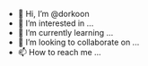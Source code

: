 - 👋 Hi, I’m @dorkoon
- 👀 I’m interested in ...
- 🌱 I’m currently learning ...
- 💞️ I’m looking to collaborate on ...
- 📫 How to reach me ...

<!---
dorkoon/dorkoon is a ✨ special ✨ repository because its `README.md` (this file) appears on your GitHub profile.
You can click the Preview link to take a look at your changes.
--->
